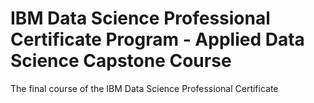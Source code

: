 # IBM Data Science Professional Certificate Program - Applied Data Science Capstone Course

The final course of the IBM Data Science Professional Certificate

